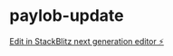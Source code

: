 # paylob-update

[Edit in StackBlitz next generation editor ⚡️](https://stackblitz.com/~/github.com/Sirdeeq/paylob-update)